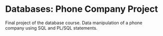 # Databases: Phone Company Project
Final project of the database course. Data manipulation of a phone company using SQL and PL/SQL statements.
